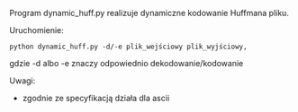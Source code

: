 Program dynamic_huff.py realizuje dynamiczne kodowanie Huffmana pliku.

Uruchomienie:
```
python dynamic_huff.py -d/-e plik_wejściowy plik_wyjściowy,
```
gdzie -d albo -e znaczy odpowiednio dekodowanie/kodowanie

Uwagi:
- zgodnie ze specyfikacją działa dla ascii